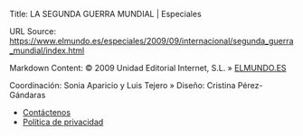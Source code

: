 Title: LA SEGUNDA GUERRA MUNDIAL | Especiales

URL Source: https://www.elmundo.es/especiales/2009/09/internacional/segunda_guerra_mundial/index.html

Markdown Content:
© 2009 Unidad Editorial Internet, S.L. » [ELMUNDO.ES](https://www.elmundo.es/"Iraelmundo.es")

Coordinación: Sonia Aparicio y Luis Tejero » Diseño: Cristina Pérez-Gándaras

*   [Contáctenos](mailto:cuentanos@el-mundo.net"Enviare-mail")
*   [Política de privacidad](https://www.elmundo.es/privacidad"Verpolíticadeprivacidad")
